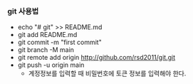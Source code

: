 ### git 사용법
- echo "# git" >> README.md
- git add README.md
- git commit -m "first commit"
- git branch -M main
- git remote add origin http://github.com/rsd2011/git.git
- git push -u origin main
  - 계정정보를 입력할 때 비밀번호에 토큰 정보를 입력해야 한다.